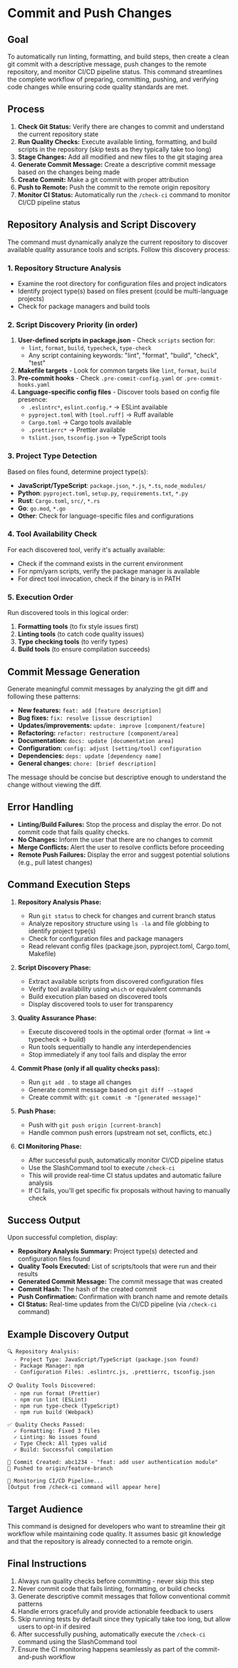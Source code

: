 # Commit and Push Changes

## Goal

To automatically run linting, formatting, and build steps, then create a clean git commit with a descriptive message, push changes to the remote repository, and monitor CI/CD pipeline status. This command streamlines the complete workflow of preparing, committing, pushing, and verifying code changes while ensuring code quality standards are met.

## Process

1. **Check Git Status:** Verify there are changes to commit and understand the current repository state
2. **Run Quality Checks:** Execute available linting, formatting, and build scripts in the repository (skip tests as they typically take too long)
3. **Stage Changes:** Add all modified and new files to the git staging area
4. **Generate Commit Message:** Create a descriptive commit message based on the changes being made
5. **Create Commit:** Make a git commit with proper attribution
6. **Push to Remote:** Push the commit to the remote origin repository
7. **Monitor CI Status:** Automatically run the `/check-ci` command to monitor CI/CD pipeline status

## Repository Analysis and Script Discovery

The command must dynamically analyze the current repository to discover available quality assurance tools and scripts. Follow this discovery process:

### 1. Repository Structure Analysis
- Examine the root directory for configuration files and project indicators
- Identify project type(s) based on files present (could be multi-language projects)
- Check for package managers and build tools

### 2. Script Discovery Priority (in order)
1. **User-defined scripts in package.json** - Check `scripts` section for:
   - `lint`, `format`, `build`, `typecheck`, `type-check`
   - Any script containing keywords: "lint", "format", "build", "check", "test"
2. **Makefile targets** - Look for common targets like `lint`, `format`, `build`
3. **Pre-commit hooks** - Check `.pre-commit-config.yaml` or `.pre-commit-hooks.yaml`
4. **Language-specific config files** - Discover tools based on config file presence:
   - `.eslintrc*`, `eslint.config.*` → ESLint available
   - `pyproject.toml` with `[tool.ruff]` → Ruff available
   - `Cargo.toml` → Cargo tools available
   - `.prettierrc*` → Prettier available
   - `tslint.json`, `tsconfig.json` → TypeScript tools

### 3. Project Type Detection
Based on files found, determine project type(s):
- **JavaScript/TypeScript**: `package.json`, `*.js`, `*.ts`, `node_modules/`
- **Python**: `pyproject.toml`, `setup.py`, `requirements.txt`, `*.py`
- **Rust**: `Cargo.toml`, `src/`, `*.rs`
- **Go**: `go.mod`, `*.go`
- **Other**: Check for language-specific files and configurations

### 4. Tool Availability Check
For each discovered tool, verify it's actually available:
- Check if the command exists in the current environment
- For npm/yarn scripts, verify the package manager is available
- For direct tool invocation, check if the binary is in PATH

### 5. Execution Order
Run discovered tools in this logical order:
1. **Formatting tools** (to fix style issues first)
2. **Linting tools** (to catch code quality issues)
3. **Type checking tools** (to verify types)
4. **Build tools** (to ensure compilation succeeds)

## Commit Message Generation

Generate meaningful commit messages by analyzing the git diff and following these patterns:

- **New features:** `feat: add [feature description]`
- **Bug fixes:** `fix: resolve [issue description]`
- **Updates/improvements:** `update: improve [component/feature]`
- **Refactoring:** `refactor: restructure [component/area]`
- **Documentation:** `docs: update [documentation area]`
- **Configuration:** `config: adjust [setting/tool] configuration`
- **Dependencies:** `deps: update [dependency name]`
- **General changes:** `chore: [brief description]`

The message should be concise but descriptive enough to understand the change without viewing the diff.

## Error Handling

- **Linting/Build Failures:** Stop the process and display the error. Do not commit code that fails quality checks.
- **No Changes:** Inform the user that there are no changes to commit
- **Merge Conflicts:** Alert the user to resolve conflicts before proceeding
- **Remote Push Failures:** Display the error and suggest potential solutions (e.g., pull latest changes)

## Command Execution Steps

1. **Repository Analysis Phase:**
   - Run `git status` to check for changes and current branch status
   - Analyze repository structure using `ls -la` and file globbing to identify project type(s)
   - Check for configuration files and package managers
   - Read relevant config files (package.json, pyproject.toml, Cargo.toml, Makefile)

2. **Script Discovery Phase:**
   - Extract available scripts from discovered configuration files
   - Verify tool availability using `which` or equivalent commands
   - Build execution plan based on discovered tools
   - Display discovered tools to user for transparency

3. **Quality Assurance Phase:**
   - Execute discovered tools in the optimal order (format → lint → typecheck → build)
   - Run tools sequentially to handle any interdependencies
   - Stop immediately if any tool fails and display the error

4. **Commit Phase (only if all quality checks pass):**
   - Run `git add .` to stage all changes
   - Generate commit message based on `git diff --staged`
   - Create commit with: `git commit -m "[generated message]"`

5. **Push Phase:**
   - Push with `git push origin [current-branch]`
   - Handle common push errors (upstream not set, conflicts, etc.)

6. **CI Monitoring Phase:**
   - After successful push, automatically monitor CI/CD pipeline status
   - Use the SlashCommand tool to execute `/check-ci`
   - This will provide real-time CI status updates and automatic failure analysis
   - If CI fails, you'll get specific fix proposals without having to manually check

## Success Output

Upon successful completion, display:
- **Repository Analysis Summary:** Project type(s) detected and configuration files found
- **Quality Tools Executed:** List of scripts/tools that were run and their results
- **Generated Commit Message:** The commit message that was created
- **Commit Hash:** The hash of the created commit
- **Push Confirmation:** Confirmation with branch name and remote details
- **CI Status:** Real-time updates from the CI/CD pipeline (via `/check-ci` command)

## Example Discovery Output

```
🔍 Repository Analysis:
  - Project Type: JavaScript/TypeScript (package.json found)
  - Package Manager: npm
  - Configuration Files: .eslintrc.js, .prettierrc, tsconfig.json

📋 Quality Tools Discovered:
  - npm run format (Prettier)
  - npm run lint (ESLint)
  - npm run type-check (TypeScript)
  - npm run build (Webpack)

✅ Quality Checks Passed:
  ✓ Formatting: Fixed 3 files
  ✓ Linting: No issues found
  ✓ Type Check: All types valid
  ✓ Build: Successful compilation

💾 Commit Created: abc1234 - "feat: add user authentication module"
🚀 Pushed to origin/feature-branch

🔄 Monitoring CI/CD Pipeline...
[Output from /check-ci command will appear here]
```

## Target Audience

This command is designed for developers who want to streamline their git workflow while maintaining code quality. It assumes basic git knowledge and that the repository is already connected to a remote origin.

## Final Instructions

1. Always run quality checks before committing - never skip this step
2. Never commit code that fails linting, formatting, or build checks
3. Generate descriptive commit messages that follow conventional commit patterns
4. Handle errors gracefully and provide actionable feedback to users
5. Skip running tests by default since they typically take too long, but allow users to opt-in if desired
6. After successfully pushing, automatically execute the `/check-ci` command using the SlashCommand tool
7. Ensure the CI monitoring happens seamlessly as part of the commit-and-push workflow